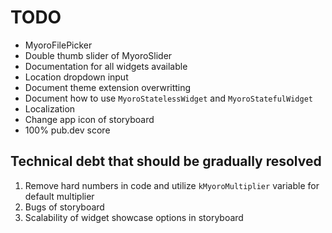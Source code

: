 # TODO

- MyoroFilePicker
- Double thumb slider of MyoroSlider
- Documentation for all widgets available
- Location dropdown input
- Document theme extension overwritting
- Document how to use `MyoroStatelessWidget` and `MyoroStatefulWidget`
- Localization
- Change app icon of storyboard
- 100% pub.dev score

## Technical debt that should be gradually resolved

1. Remove hard numbers in code and utilize `kMyoroMultiplier` variable for default multiplier
2. Bugs of storyboard
3. Scalability of widget showcase options in storyboard
